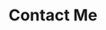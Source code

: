 ---
title: Contact Me
type: landing
sections:
  - block: contact
    id: contact
    content:
      title: Contact Me
      subtitle: ""
      text: |-
        Found something you want to discuss further? Curious to find out how we could work together?
  #     # Contact (add or remove contact options as necessary)
  #     email: test@example.org
  #     phone: 888 888 88 88
      appointment_url: 'https://calendly.com/rohail-taimour'
  #     address:
  #       street: 450 Serra Mall
  #       city: Stanford
  #       region: CA
  #       postcode: '94305'
  #       country: United States
  #       country_code: US
  #     directions: Enter Building 1 and take the stairs to Office 200 on Floor 2
  #     office_hours:
  #       - 'Monday 10:00 to 13:00'
  #       - 'Wednesday 09:00 to 10:00'
  #     contact_links:
  #       - icon: twitter
  #         icon_pack: fab
  #         name: DM Me
  #         link: 'https://twitter.com/Twitter'
  #       - icon: skype
  #         icon_pack: fab
  #         name: Skype Me
  #         link: 'skype:echo123?call'
  #       - icon: video
  #         icon_pack: fas
  #         name: Zoom Me
  #         link: 'https://zoom.com'
      # Automatically link email and phone or display as text?
      autolink: true
      # Email form provider
      form:
        provider: formspree
        formspree:
          id: xpzeelgp
          captcha: true
          captcha_key: 6LcIP7IoAAAAAJia7QUudAiHpVMfLiPO08f-tVFn
  #       netlify:
  #         # Enable CAPTCHA challenge to reduce spam?
  #         captcha: false
      coordinates:
          latitude: '50.850346'
          longitude: '4.351721'
    design:
      columns: '2'
---